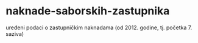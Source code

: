 # naknade-saborskih-zastupnika
uređeni podaci o zastupničkim naknadama (od 2012. godine, tj. početka 7. saziva)
